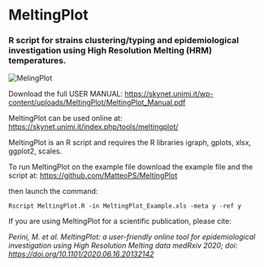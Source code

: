 # MeltingPlot
### R script for strains clustering/typing and epidemiological investigation using High Resolution Melting (HRM) temperatures.

![MelingPlot](https://skynet.unimi.it/wp-content/uploads/Melting_plot-04_flatten-1024x562.png "MeltingPLot")


Download the full USER MANUAL:
https://skynet.unimi.it/wp-content/uploads/MeltingPlot/MeltingPlot_Manual.pdf

MeltingPlot can be used online at:
https://skynet.unimi.it/index.php/tools/meltingplot/

MeltingPlot is an R script and requires the R libraries igraph, gplots, xlsx, ggplot2, scales.

To run MeltingPlot on the example file download the example file and the script at:
https://github.com/MatteoPS/MeltingPlot

then launch the command:

``Rscript MeltingPlot.R -in MeltingPlot_Example.xls -meta y -ref y``


If you are using MeltingPlot for a scientific publication, please cite:

*Perini, M. et al. MeltingPlot: a user-friendly online tool for epidemiological investigation using High Resolution Melting data medRxiv 2020; doi: https://doi.org/10.1101/2020.06.16.20132142*


